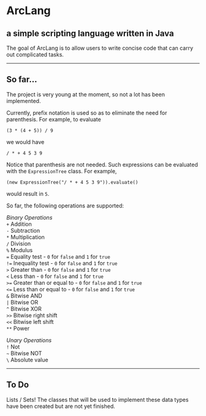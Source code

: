 ArcLang 
=======
a simple scripting language written in Java
-------------------------------------------

The goal of ArcLang is to allow users to write concise code that can carry out complicated tasks.

---

So far...
---------
The project is very young at the moment, so not a lot has been implemented.

Currently, prefix notation is used so as to eliminate the need for parenthesis. For example, to evaluate

    (3 * (4 + 5)) / 9

we would have

    / * + 4 5 3 9
    
Notice that parenthesis are not needed. Such expressions can be evaluated with the `ExpressionTree` class. For example,

    (new ExpressionTree("/ * + 4 5 3 9")).evaluate()
    
would result in `5`.

So far, the following operations are supported:

*Binary Operations*   
`+`		Addition   
`-`  	Subtraction   
`*`  	Multiplication  
`/`  	Division   
`%`  	Modulus  
`=`  	Equality test - `0` for `false` and `1` for `true`  
`!=`	Inequality test - `0` for `false` and `1` for `true`  
`>`  	Greater than - `0` for `false` and `1` for `true`  
`<`  	Less than - `0` for `false` and `1` for `true`   
`>=`  	Greater than or equal to - `0` for `false` and `1` for `true`  
`<=`  	Less than or equal to - `0` for `false` and `1` for `true`  
`&`  	Bitwise AND  
`|`  	Bitwise OR   
`^`		Bitwise XOR  
`>>`	Bitwise right shift  
`<<`  	Bitwise left shift  
`**`	Power 

*Unary Operations*  
`!`		Not  
`~`		Bitwise NOT  
`\`		Absolute value  

---

To Do
-----

Lists / Sets! The classes that will be used to implement these data types have been created but are not yet finished.
